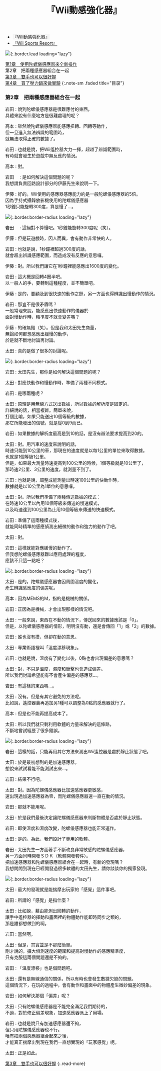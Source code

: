 ﻿---
layout: page
title: 『Wii動感強化器』
description: >
  简介
hide_description: true
---

<nav class="pagination heading clearfix" role="navigation">
  <ul>
    <li class="pagination-item">
      <a style="background-color:rgba(225,224,224,0.3);">
        『Wii動感強化器』
      </a>
    </li>
    <li class="pagination-item">
      <a href="../../vol2/1/">
        『Wii Sports Resort』
      </a>
    </li>
  </ul>
</nav>

![](/interviews/cht-hk/wii/wiisportsresort/vol1/img/wsr_interview_title_2.jpg){:.border.lead loading="lazy"}

[第1章　使用陀螺儀感應器來全新操作](1.md)<br>
第2章　把兩種感應器組合在一起<br>
[第3章　雙手也可以很好握](3.md)<br>
[第4章　買了壓力鍋來做實驗](4.md)
{:.note-sm .faded title="目录"}

### 第2章　把兩種感應器組合在一起

岩田
: 說到陀螺儀感應器是很難應付的東西，<br>具體來說有什麼地方是很難處理的呢？ 

高本
: 雖然說陀螺儀感應器能感應扭轉、回轉等動作，<br>但一旦進入無法辨識的範圍時，<br>就無法取得正確的數據了。 

岩田
: 也就是說，把Wii遙控器大力一揮，超越了辨識範圍時，<br>有時就會發生於遊戲中無反應的情況。 

高本
: 對。 

岩田　
: 是如何解決這個問題的呢？<br>我想請負責回路設計部分的伊藤先生來說明一下。 

伊藤
: 好的。Wii使用的感應器感應能力約是一般陀螺儀感應器的5倍。<br>因為手持式攝錄放影機使用的陀螺儀感應器<br>1秒鐘只能旋轉300度，算是慢了…。 

![](/interviews/cht-hk/wii/wiisportsresort/vol1/img/wsr_interview_6.jpg){:.border.border-radius loading="lazy"}

岩田　
: 這絕對不算慢吧。1秒鐘能旋轉300度呢（笑）。 

伊藤
: 但是玩遊戲時，因人而異，會有動作非常快的人。 

岩田
: 也就是說，1秒鐘裡超過300度的話，<br>就會超出辨識感應範圍，而造成沒有反應的意思囉。 

伊藤
: 對。所以我們讓它在1秒鐘裡能感應出1600度的變化。

岩田
: 這大概是回轉4圈半吧。<br>以一般人的手，要轉到這種程度，並不簡單吧。 

伊藤
: 是的，要顧及到很快速的動作之餘，另一方面也得辨識出慢動作的情況。 

岩田
: 那豈不是很矛盾嗎？<br>
一般常理來說，能感應出快速動作的儀器於<br>面對慢動作時，精準度不就會變差嗎？

伊藤
: 的確無錯（笑）。但是我和太田先生商量，<br>無論如何都想感應出緩慢的動作，<br>於是就不斷地討論再討論。 

太田
: 真的是做了很多的討論呢。 

![](/interviews/cht-hk/wii/wiisportsresort/vol1/img/wsr_interview_7.jpg){:.border.border-radius loading="lazy"}

岩田
: 太田先生，那你是如何解決這個問題的呢？

太田
: 對應快動作和慢動作時，準備了兩種不同模式。

岩田
: 是哪兩種呢？ 

太田
: 原理是用無線方式送出數據，所以數據的解析度是固定的。<br>詳細說的話，相當複雜。簡單來說，<br>打個比喻，如果只能送出10個等級的數據，<br>那它所能發出的信號，就是從0到9而已。 

岩田
: 如果數據的解析度最高是到10的話，是沒有辦法要求提高到20的。 

太田
: 對。用汽車的速度來說明的話，<br>時速只能到10公里的車，那現在的速度就是以每1公里的單位來取得數據。<br>也就是1個等級1公里。<br>但是，如果最大測量時速提高到100公里的時候，1個等級就是10公里了，<br>那時速2公里、3公里的速度，就測量不到了。 

岩田
: 也就是說，調整成能測量出時速100公里的快動作時，<br>數據就是以10公里為1單位的意思囉。 

太田
: 對。所以我們準備了兩種傳送數據的模式：<br>在時速10公里以內用10個等級來傳送的慢速模式，<br>以及時速達到100公里為止用10個等級來傳送的快速模式。

岩田
: 準備了這兩種模式後，<br>就能同時精準的感應偵測出細微的動作和強力的動作了吧。 

太田
: 對。

岩田
: 這樣就能對應緩慢的動作了。<br>但我想陀螺儀感應器難以應用處理的程度，<br>應該不只這一點吧？ 

![](/interviews/cht-hk/wii/wiisportsresort/vol1/img/wsr_interview_8.jpg){:.border.border-radius loading="lazy"}

太田
: 是的。陀螺儀感應器會因周圍溫度的變化，<br>產生辨識感應度的偏差呢。

高本
: 因為MEMS的M，指的是機械的關係。 

岩田
: 正因為是機械，才會出現那樣的情況吧。 

 

太田
: 一般來說，東西在不動的情況下，傳送回來的數據應該是「0」。<br>但是，以陀螺儀感應器的情形，明明沒有動，還是會傳回「1」或「2」的數據。 

岩田
: 誰也沒有摸，但卻在動的意思。

太田
: 專業術語裡叫「溫度漂移現象」。

岩田
: 也就是說，溫度有了變化以後，0點也會出現偏差的意思嗎？ 

太田
: 對，不只是溫度，濕度和衝擊也會造成偏差。<br>所以我們討論希望能有不會產生偏差的感應器…。 

岩田
: 有這樣的東西嗎…。 

太田
: 沒有。但是有其它避免的方法呢。<br>比如說，遙控器裏再追加另1種可以調整為0點的感應器就行了。 

高本
: 但是也不能再提高成本了。 

太田
: 所以我們就只剩利用軟體的力量來解決的這條路，<br>不斷地嘗試經歷了很多錯誤。

![](/interviews/cht-hk/wii/wiisportsresort/vol1/img/wsr_interview_9.jpg){:.border.border-radius loading="lazy"}

岩田
: 這樣的話，只能再用其它方法來測出Wii遙控器是處於靜止狀態了吧。

太田
: 於是最初想到的是加速感應器。<br>想說來試試看能不能測試出來…。 

岩田
: 結果不行吧。 

太田
: 對。因為陀螺儀感應器比加速感應器更敏感，<br>還出現過加速感應器為零，而陀螺儀感應器還一直在動的情況。 

岩田
: 那就不能用呢。

太田
: 於是我們最後決定讓陀螺儀感應器來判斷物體是否處於靜止狀態。

岩田
: 即使溫度和濕度改變，陀螺儀感應器也能正常運作。 

太田
: 是的。為此，我們設計了專用的軟體。

岩田
: 太田先生一方面著手不斷改良非常敏感的陀螺儀感應器，<br>另一方面同時開發ＳＤＫ（軟體開發套件）。<br>把加速感應器和陀螺儀感應器組合在一起時，有新的發現嗎？<br>我想問問到現在已經開發過很多軟體的太田先生，請你談談你的獨家發現。 


![](/interviews/cht-hk/wii/wiisportsresort/vol1/img/wsr_interview_10.jpg){:.border.border-radius loading="lazy"}

太田
: 最大的發現就是能揣摩出玩家的「感覺」這件事吧。

岩田
: 所謂的「感覺」是指什麼？ 

太田
: 比如說，藉由能測出回轉的動作，<br>讓手中遙控器的揮動和畫面裡的物體動作能即時同步之類的，<br>那是誰都想做到的啊。

岩田
: 當然啊。 

太田
: 但是，其實並是不那麼簡單。<br>剛才說的，擴大偵測速度的範圍和提高對慢動作的感應精準度，<br>只有克服這兩個問題還是不夠的。

岩田
: 「溫度漂移」也是個問題吧。 

太田
: 還有是無線通信的關係，所以有時也會發生數據欠缺的問題。<br>這個情況下，在玩的過程中，會有動作和畫面中的物體產生微妙偏差的現象。

岩田
: 如何解決那個「偏差」呢？ 

太田
: 只有陀螺儀感應器是不能完全滿足我們期待的，<br>不過，對於修正偏差現象，加速感應器派上了用場。 

岩田
: 也就是說只有加速感應器還不夠，<br>但只用陀螺儀感應器也不行。<br>唯有把兩個感應器組合起來之後，<br>才能真正揣摩出到現在我們一直想實現的「玩家感覺」呢。 

太田
: 正是如此。 

[第3章　雙手也可以很好握](3.md)
{:.read-more}